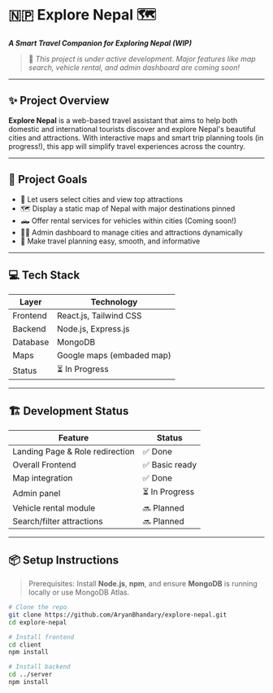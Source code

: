 # 🇳🇵 Explore Nepal 🗺️  
**_A Smart Travel Companion for Exploring Nepal (WIP)_**

> 🚧 _This project is under active development. Major features like map search, vehicle rental, and admin dashboard are coming soon!_

---

## ✨ Project Overview

**Explore Nepal** is a web-based travel assistant that aims to help both domestic and international tourists discover and explore Nepal's beautiful cities and attractions. With interactive maps and smart trip planning tools (in progress!), this app will simplify travel experiences across the country.

---

## 🧠 Project Goals

- 📍 Let users select cities and view top attractions  
- 🗺️ Display a static map of Nepal with major destinations pinned  
- 🛻 Offer rental services for vehicles within cities (Coming soon!)  
- 🧑‍💼 Admin dashboard to manage cities and attractions dynamically  
- 🎯 Make travel planning easy, smooth, and informative

---

## 💻 Tech Stack

| Layer        | Technology                |
|--------------|---------------------------|
| Frontend     | React.js, Tailwind CSS    |
| Backend      | Node.js, Express.js       |
| Database     | MongoDB                   |
| Maps         | Google maps (embaded map) |
| Status       | ⏳ In Progress            |

---

## 🏗️ Development Status

| Feature                          | Status        |
|----------------------------------|---------------|
| Landing Page & Role redirection | ✅ Done        |
| Overall Frontend                | ✅ Basic ready |
| Map integration                 | ✅ Done        |
| Admin panel                     | ⏳ In Progress |
| Vehicle rental module           | 🔜 Planned     |
| Search/filter attractions       | 🔜 Planned     |

---

## 📦 Setup Instructions

> Prerequisites: Install **Node.js**, **npm**, and ensure **MongoDB** is running locally or use MongoDB Atlas.

```bash
# Clone the repo
git clone https://github.com/AryanBhandary/explore-nepal.git
cd explore-nepal

# Install frontend
cd client
npm install

# Install backend
cd ../server
npm install
